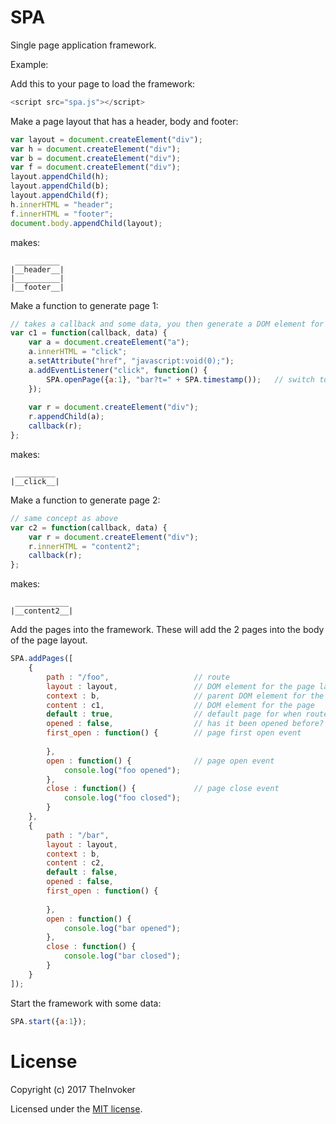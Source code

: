# SPA

Single page application framework.

Example:

Add this to your page to load the framework:

```javascript
<script src="spa.js"></script>
```

Make a page layout that has a header, body and footer:

```javascript
var layout = document.createElement("div");
var h = document.createElement("div");
var b = document.createElement("div");
var f = document.createElement("div");
layout.appendChild(h);
layout.appendChild(b);
layout.appendChild(f);
h.innerHTML = "header";
f.innerHTML = "footer";
document.body.appendChild(layout);
```

makes:

```
 __________
|__header__|
|__________|
|__footer__|
```

Make a function to generate page 1:

```javascript
// takes a callback and some data, you then generate a DOM element for your page using the data, then use the callback with your page element
var c1 = function(callback, data) {
	var a = document.createElement("a");
	a.innerHTML = "click";
	a.setAttribute("href", "javascript:void(0);");
	a.addEventListener("click", function() {
		SPA.openPage({a:1}, "bar?t=" + SPA.timestamp());   // switch to page 2, use timestamp to generate a new instance of the page even if the page was visited before. As well send some data.
	});
	
	var r = document.createElement("div");
	r.appendChild(a);
	callback(r);
};
```

makes:

```
 _________
|__click__|
```

Make a function to generate page 2:

```javascript
// same concept as above
var c2 = function(callback, data) {
	var r = document.createElement("div");
	r.innerHTML = "content2";
	callback(r);
};
```

makes:

```
 ____________
|__content2__|
```

Add the pages into the framework. These will add the 2 pages into the body of the page layout.

```javascript
SPA.addPages([
	{
		path : "/foo",                   // route
		layout : layout,                 // DOM element for the page layout
		context : b,                     // parent DOM element for the page
		content : c1,                    // DOM element for the page
		default : true,                  // default page for when route is not resolved
		opened : false,                  // has it been opened before?
		first_open : function() {        // page first open event
		
		},
		open : function() {              // page open event
			console.log("foo opened"); 
		},
		close : function() {             // page close event
			console.log("foo closed");
		}
	},
	{
		path : "/bar",
		layout : layout,
		context : b,
		content : c2,
		default : false,
		opened : false,      
		first_open : function() {
		
		},
		open : function() {
			console.log("bar opened");
		},
		close : function() {
			console.log("bar closed");
		}
	}
]);
```

Start the framework with some data:

```javascript
SPA.start({a:1});
```

# License

Copyright (c) 2017 TheInvoker

Licensed under the [MIT license](http://www.opensource.org/licenses/mit-license.php).